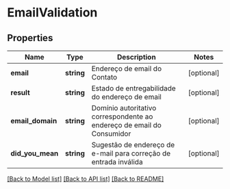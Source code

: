 # EmailValidation

## Properties
Name | Type | Description | Notes
------------ | ------------- | ------------- | -------------
**email** | **string** | Endereço de email do Contato | [optional] 
**result** | **string** | Estado de entregabilidade do endereço de email | [optional] 
**email_domain** | **string** | Domínio autoritativo correspondente ao endereço de email do Consumidor | [optional] 
**did_you_mean** | **string** | Sugestão de endereço de e-mail para correção de entrada inválida | [optional] 

[[Back to Model list]](../../README.md#documentation-for-models) [[Back to API list]](../../README.md#documentation-for-api-endpoints) [[Back to README]](../../README.md)

